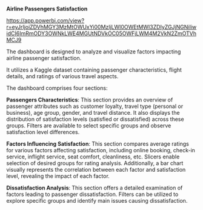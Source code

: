 __Airline Passengers Satisfaction__

https://app.powerbi.com/view?r=eyJrIjoiZDVhMGY3MzMtOWUxYi00MzljLWI0OWEtMWI3ZDIyZGJjNGNiIiwidCI6ImRmODY3OWNkLWE4MGUtNDVkOC05OWFjLWM4M2VkN2ZmOTVhMCJ9

The dashboard is designed to analyze and visualize factors impacting airline passenger satisfaction. 

It utilizes a Kaggle dataset containing passenger characteristics, flight details, and ratings of various travel aspects. 

The dashboard comprises four sections:

__Passengers Characteristics__: This section provides an overview of passenger attributes such as customer loyalty, travel type (personal or business), age group, gender, and travel distance. It also displays the distribution of satisfaction levels (satisfied or dissatisfied) across these groups. Filters are available to select specific groups and observe satisfaction level differences.

__Factors Influencing Satisfaction__: This section compares average ratings for various factors affecting satisfaction, including online booking, check-in service, inflight service, seat comfort, cleanliness, etc. Slicers enable selection of desired groups for rating analysis. Additionally, a bar chart visually represents the correlation between each factor and satisfaction level, revealing the impact of each factor.

__Dissatisfaction Analysis__: This section offers a detailed examination of factors leading to passenger dissatisfaction. Filters can be utilized to explore specific groups and identify main issues causing dissatisfaction.
